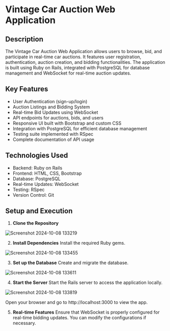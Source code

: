 # Vintage Car Auction Web Application
## Description
The Vintage Car Auction Web Application allows users to browse, bid, and participate in real-time car auctions. It features user registration, authentication, auction creation, and bidding functionalities. The application is built using Ruby on Rails, integrated with PostgreSQL for database management and WebSocket for real-time auction updates.

## Key Features

* User Authentication (sign-up/login)
* Auction Listings and Bidding System
* Real-time Bid Updates using WebSocket
* API endpoints for auctions, bids, and users
* Responsive UI built with Bootstrap and custom CSS
* Integration with PostgreSQL for efficient database management
* Testing suite implemented with RSpec
* Complete documentation of API usage

## Technologies Used

* Backend: Ruby on Rails
* Frontend: HTML, CSS, Bootstrap
* Database: PostgreSQL
* Real-time Updates: WebSocket
* Testing: RSpec
* Version Control: Git

## Setup and Execution
1. **Clone the Repository**

![Screenshot 2024-10-08 133219](https://github.com/user-attachments/assets/8cf4f006-50dc-46b9-9262-9b929e329478)

2. **Install Dependencies** Install the required Ruby gems.

![Screenshot 2024-10-08 133455](https://github.com/user-attachments/assets/33ac8dcb-e9f0-42a4-bf97-87aab98cab66)

3. **Set up the Database** Create and migrate the database.

![Screenshot 2024-10-08 133611](https://github.com/user-attachments/assets/2fd3a514-d6cb-4927-9893-0310c6bd4674)

4. **Start the Server** Start the Rails server to access the application locally.

![Screenshot 2024-10-08 133819](https://github.com/user-attachments/assets/94a0e9f6-825a-49b1-9195-f7354d554ea4)

Open your browser and go to http://localhost:3000 to view the app.

5. **Real-time Features** Ensure that WebSocket is properly configured for real-time bidding updates. You can modify the configurations if necessary.
